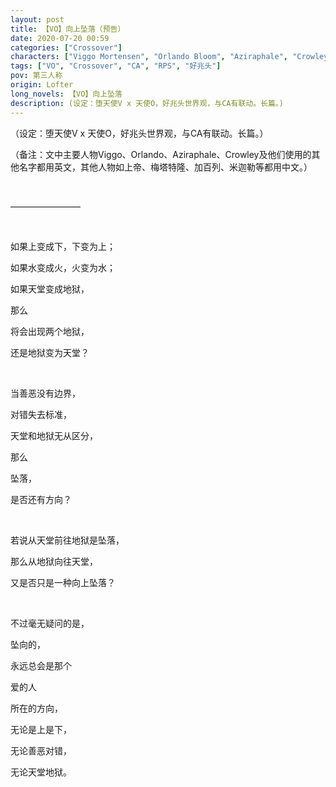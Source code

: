 ```yaml
---
layout: post
title: 【VO】向上坠落（预告）
date: 2020-07-20 00:59
categories: ["Crossover"]
characters: ["Viggo Mortensen", "Orlando Bloom", "Aziraphale", "Crowley"]
tags: ["VO", "Crossover", "CA", "RPS", "好兆头"]
pov: 第三人称
origin: Lofter
long_novels: 【VO】向上坠落
description: (设定：堕天使V x 天使O，好兆头世界观，与CA有联动。长篇。)
---
```


（设定：堕天使V x 天使O，好兆头世界观，与CA有联动。长篇。）

（备注：文中主要人物Viggo、Orlando、Aziraphale、Crowley及他们使用的其他名字都用英文，其他人物如上帝、梅塔特隆、加百列、米迦勒等都用中文。）

<br>

————————

<br>

如果上变成下，下变为上；

如果水变成火，火变为水；

如果天堂变成地狱，

那么

将会出现两个地狱，

还是地狱变为天堂？

<br>

当善恶没有边界，

对错失去标准，

天堂和地狱无从区分，

那么

坠落，

是否还有方向？

<br>

若说从天堂前往地狱是坠落，

那么从地狱向往天堂，

又是否只是一种向上坠落？

<br>

不过毫无疑问的是，

坠向的，

永远总会是那个

爱的人

所在的方向，

无论是上是下，

无论善恶对错，

无论天堂地狱。
